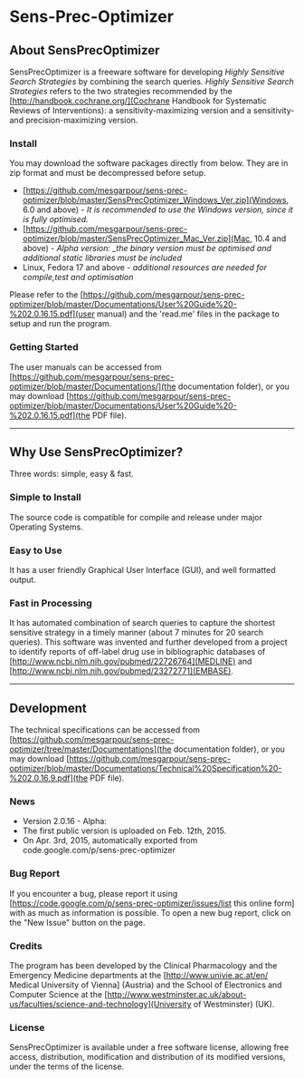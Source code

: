 # Sens-Prec-Optimizer

## About SensPrecOptimizer
SensPrecOptimizer is a freeware software for developing _Highly Sensitive Search Strategies_ by combining the search queries. _Highly Sensitive Search Strategies_ refers to the two strategies recommended by the [http://handbook.cochrane.org/](Cochrane Handbook for Systematic Reviews of Interventions): a sensitivity-maximizing version and a sensitivity- and precision-maximizing version.
      
### Install
You may download the software packages directly from below. They are in zip format and must be decompressed before setup.
   * [https://github.com/mesgarpour/sens-prec-optimizer/blob/master/SensPrecOptimizer_Windows_Ver.zip](Windows, 6.0 and above) - *It is recommended to use the Windows version, since it is fully optimised.*
   * [https://github.com/mesgarpour/sens-prec-optimizer/blob/master/SensPrecOptimizer_Mac_Ver.zip](Mac, 10.4 and above) - *Alpha version: _the binary version must be optimised and additional static libraries must be included*
   * Linux, Fedora 17 and above - *additional resources are needed for compile,test and optimisation*

Please refer to the [https://github.com/mesgarpour/sens-prec-optimizer/blob/master/Documentations/User%20Guide%20-%202.0.16.15.pdf](user manual) and the 'read.me' files in the package to setup and run the program.
   
### Getting Started
The user manuals can be accessed from [https://github.com/mesgarpour/sens-prec-optimizer/blob/master/Documentations/](the documentation folder), or you may download [https://github.com/mesgarpour/sens-prec-optimizer/blob/master/Documentations/User%20Guide%20-%202.0.16.15.pdf](the PDF file).


----
## Why Use SensPrecOptimizer?
Three words: simple, easy & fast.
   
### Simple to Install
The source code is compatible for compile and release under major Operating Systems.  
   
### Easy to Use
It has a user friendly Graphical User Interface (GUI), and well formatted output.
   
### Fast in Processing
It has automated combination of search queries to capture the shortest sensitive strategy in a timely manner (about 7 minutes for 20 search queries). This software was invented and further developed from a project to identify reports of off-label drug use in bibliographic databases of [http://www.ncbi.nlm.nih.gov/pubmed/22726764](MEDLINE) and [http://www.ncbi.nlm.nih.gov/pubmed/23272771](EMBASE).
   
   
   
----
## Development
The technical specifications can be accessed from [https://github.com/mesgarpour/sens-prec-optimizer/tree/master/Documentations](the documentation folder), or you may download [https://github.com/mesgarpour/sens-prec-optimizer/blob/master/Documentations/Technical%20Specification%20-%202.0.16.9.pdf](the PDF file).
   
   
### News
  * Version 2.0.16 - Alpha:
   * The first public version is uploaded on Feb. 12th, 2015. 
   * On Apr. 3rd, 2015, automatically exported from code.google.com/p/sens-prec-optimizer
   
### Bug Report
If you encounter a bug, please report it using [https://code.google.com/p/sens-prec-optimizer/issues/list this online form] with as much as information is possible. To open a new bug report, click on the "New Issue" button on the page.
   
### Credits
The program has been developed by the Clinical Pharmacology and the Emergency Medicine departments at the [http://www.univie.ac.at/en/ Medical University of Vienna‎] (Austria) and the School of Electronics and Computer Science at the [http://www.westminster.ac.uk/about-us/faculties/science-and-technology](University of Westminster) (UK).
   
### License
SensPrecOptimizer is available under a free software license, allowing free access, distribution, modification and distribution of its modified versions, under the terms of the license. 
